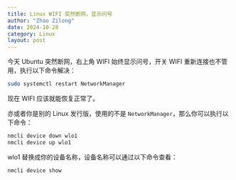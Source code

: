```yaml
---
title: Linux WIFI 突然断网，显示问号 
author: "Zhao Zilong"
date: 2024-10-28
category: Linux
layout: post
---
```


今天 Ubuntu 突然断网，右上角 WIFI 始终显示问号，开关 WIFI 重新连接也不管用，执行以下命令解决：

```bash
sudo systemctl restart NetworkManager
```
现在 WIFI 应该就能恢复正常了。

亦或者你是别的 Linux 发行版，使用的不是 `NetworkManager`，那么你可以执行以下命令：

```bash
nmcli device down wlo1
nmcli device up wlo1
```
wlo1 替换成你的设备名称，设备名称可以通过以下命令查看：

```bash
nmcli device show
```
